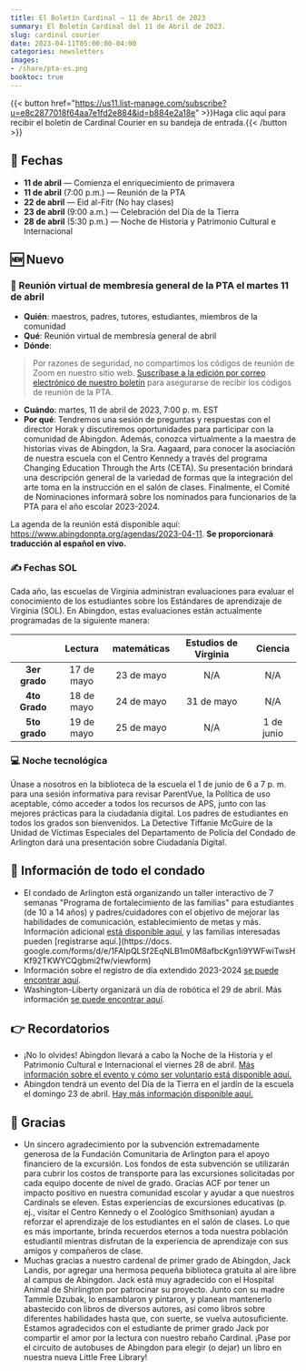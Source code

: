 ```yaml
---
title: El Boletín Cardinal — 11 de Abril de 2023
summary: El Boletín Cardinal del 11 de Abril de 2023.
slug: cardinal courier
date: 2023-04-11T05:00:00-04:00
categories: newsletters
images: 
- /share/pta-es.png
booktoc: true
---
```


{{< button href="https://us11.list-manage.com/subscribe?u=e8c2877018f64aa7e1fd2e884&id=b884e2a18e" >}}Haga clic aquí para recibir el boletín de Cardinal Courier en su bandeja de entrada.{{< /button >}}

## 📅 Fechas

- **11 de abril** — Comienza el enriquecimiento de primavera
- **11 de abril** (7:00 p.m.) — Reunión de la PTA
- **22 de abril** — Eid al-Fitr (No hay clases)
- **23 de abril** (9:00 a.m.) — Celebración del Día de la Tierra
- **28 de abril** (5:30 p.m.) — Noche de Historia y Patrimonio Cultural e Internacional

## 🆕 Nuevo

### 👋 Reunión virtual de membresía general de la PTA el martes 11 de abril

- **Quién**: maestros, padres, tutores, estudiantes, miembros de la comunidad
- **Qué**: Reunión virtual de membresía general de abril
- **Dónde**:
> Por razones de seguridad, no compartimos los códigos de reunión de Zoom en nuestro sitio web. [Suscríbase a la edición por correo electrónico de nuestro boletín](https://us11.list-manage.com/subscribe?u=e8c2877018f64aa7e1fd2e884&id=b884e2a18e) para asegurarse de recibir los códigos de reunión de la PTA.
- **Cuándo**: martes, 11 de abril de 2023, 7:00 p. m. EST
- **Por qué**: Tendremos una sesión de preguntas y respuestas con el director Horak y discutiremos oportunidades para participar con la comunidad de Abingdon. Además, conozca virtualmente a la maestra de historias vivas de Abingdon, la Sra. Aagaard, para conocer la asociación de nuestra escuela con el Centro Kennedy a través del programa Changing Education Through the Arts (CETA). Su presentación brindará una descripción general de la variedad de formas que la integración del arte toma en la instrucción en el salón de clases. Finalmente, el Comité de Nominaciones informará sobre los nominados para funcionarios de la PTA para el año escolar 2023-2024.

La agenda de la reunión está disponible aquí: https://www.abingdonpta.org/agendas/2023-04-11. **Se proporcionará traducción al español en vivo.**

### ✍️ Fechas SOL

Cada año, las escuelas de Virginia administran evaluaciones para evaluar el conocimiento de los estudiantes sobre los Estándares de aprendizaje de Virginia (SOL). En Abingdon, estas evaluaciones están actualmente programadas de la siguiente manera:

| | Lectura | matemáticas | Estudios de Virginia | Ciencia |
| :-: | :-: | :-: | :-: | :-: |
| **3er grado** | 17 de mayo | 23 de mayo | N/A | N/A |
| **4to Grado** | 18 de mayo | 24 de mayo | 31 de mayo | N/A |
| **5to grado** | 19 de mayo | 25 de mayo | N/A | 1 de junio |

### 💻 Noche tecnológica

Únase a nosotros en la biblioteca de la escuela el 1 de junio de 6 a 7 p. m. para una sesión informativa para revisar ParentVue, la Política de uso aceptable, cómo acceder a todos los recursos de APS, junto con las mejores prácticas para la ciudadanía digital. Los padres de estudiantes en todos los grados son bienvenidos. La Detective Tiffanie McGuire de la Unidad de Víctimas Especiales del Departamento de Policía del Condado de Arlington dará una presentación sobre Ciudadanía Digital.

## 🏢 Información de todo el condado

- El condado de Arlington está organizando un taller interactivo de 7 semanas "Programa de fortalecimiento de las familias" para estudiantes (de 10 a 14 años) y padres/cuidadores con el objetivo de mejorar las habilidades de comunicación, establecimiento de metas y más. Información adicional [está disponible aquí](https://www.arlingtonva.us/Government/Departments/DHS/Child-Family-Services/SFP), y las familias interesadas pueden [registrarse aquí.](https://docs. google.com/forms/d/e/1FAIpQLSf2EqNLB1m0M8afbcKgn1i9YWFwiTwsHKf92TKWYCQgbmi2fw/viewform)
- Información sobre el registro de día extendido 2023-2024 [se puede encontrar aquí](https://www.apsva.us/extended-day/registration/).
- Washington-Liberty organizará un día de robótica el 29 de abril. Más información [se puede encontrar aquí](https://www.apsva.us/ctae/stem/stem-events/).

## 👉 Recordatorios

- ¡No lo olvides! Abingdon llevará a cabo la Noche de la Historia y el Patrimonio Cultural e Internacional el viernes 28 de abril. [Más información sobre el evento y cómo ser voluntario está disponible aquí.](https://shorturl.at/wPTX7)
- Abingdon tendrá un evento del Día de la Tierra en el jardín de la escuela el domingo 23 de abril. [Hay más información disponible aquí.](https://www.abingdonpta.org/2023/03/17/earth-day/)

## 🙏 Gracias

- Un sincero agradecimiento por la subvención extremadamente generosa de la Fundación Comunitaria de Arlington para el apoyo financiero de la excursión. Los fondos de esta subvención se utilizarán para cubrir los costos de transporte para las excursiones solicitadas por cada equipo docente de nivel de grado. Gracias ACF por tener un impacto positivo en nuestra comunidad escolar y ayudar a que nuestros Cardinals se eleven. Estas experiencias de excursiones educativas (p. ej., visitar el Centro Kennedy o el Zoológico Smithsonian) ayudan a reforzar el aprendizaje de los estudiantes en el salón de clases. Lo que es más importante, brinda recuerdos eternos a toda nuestra población estudiantil mientras disfrutan de la experiencia de aprendizaje con sus amigos y compañeros de clase.
- Muchas gracias a nuestro cardenal de primer grado de Abingdon, Jack Landis, por agregar una hermosa pequeña biblioteca gratuita al aire libre al campus de Abingdon. Jack está muy agradecido con el Hospital Animal de Shirlington por patrocinar su proyecto. Junto con su madre Tammie Dzubak, lo ensamblaron y pintaron, y planean mantenerlo abastecido con libros de diversos autores, así como libros sobre diferentes habilidades hasta que, con suerte, se vuelva autosuficiente. Estamos agradecidos con el estudiante de primer grado Jack por compartir el amor por la lectura con nuestro rebaño Cardinal. ¡Pase por el circuito de autobuses de Abingdon para elegir (o dejar) un libro en nuestra nueva Little Free Library!